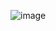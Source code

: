 
![image](https://user-images.githubusercontent.com/124684053/235655216-bf1c9a8d-a77a-42f7-9cc5-627241b0e223.png)
